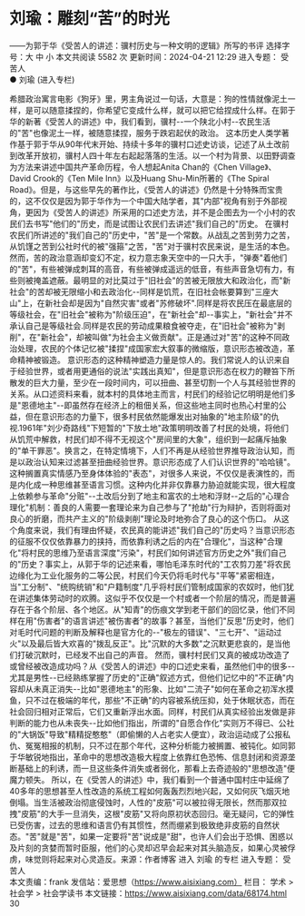 # 刘瑜：雕刻“苦”的时光

——为郭于华《受苦人的讲述：骥村历史与一种文明的逻辑》所写的书评
选择字号：大 中 小   本文共阅读 5582 次 更新时间：2024-04-21 12:29
进入专题： 受苦人  
● 刘瑜 (进入专栏)  

希腊政治寓言电影《狗牙》里，男主角说过一句话，大意是：狗的性情就像泥土一样，是可以随意揉捏的，你希望它变成什么样，就可以把它给捏成什么样。在郭于华的新著《受苦人的讲述》中，我们看到，骥村--一个陕北小村--农民生活的"苦"也像泥土一样，被随意揉捏，服务于跌宕起伏的政治。
这本历史人类学著作基于郭于华从90年代末开始、持续十多年的骥村口述史访谈，记述了从土改前到改革开放初，骥村人四十年左右起起落落的生活。以一个村为背景、以田野调查为方法来讲述中国共产革命历程，令人想起Anita Chan的《Chen Village》、 David Crook的《Ten Mile Inn》以及Huang Shu-Min所著的《The Spiral Road》。但是，与这些早先的著作比，《受苦人的讲述》仍然是十分特殊而宝贵的，这不仅仅是因为郭于华作为一个中国大陆学者，其"内部"视角有别于外部视角，更因为《受苦人的讲述》所采用的口述史方法，并不是企图去为一个小村的农民们去书写"他们的"历史，而是试图让农民们去讲述"我们自己的"历史。
在骥村农民们所讲述的"我们自己的"历史中，"苦"是一个常数。从战乱之苦到劳力之苦，从饥馑之苦到公社时代的被"强箍"之苦，"苦"对于骥村农民来说，是生活的本色。然而，苦的政治意涵却变幻不定，权力意志象天空中的一只大手，"弹奏"着他们的"苦"，有些被弹成刺耳的高音，有些被弹成遥远的低音，有些声音急切有力，有些则被掩盖遮蔽。最明显的对比莫过于"旧社会"的苦被无限放大和政治化，而"新社会"的苦却被无限缩小和去政治化--同样是饥荒，在旧社会帐要算到"三座大山"上，在新社会却是因为"自然灾害"或者"苏修破坏".同样是将农民压在最底层的等级社会，在"旧社会"被称为"阶级压迫"，在"新社会"却--事实上，"新社会"并不承认自己是等级社会.同样是农民的劳动成果粮食被夺走，在"旧社会"被称为"剥削"，在"新社会"，却被叫做"为社会主义做贡献"。正是通过对"苦"的这种不同政治处理，农民的个体记忆被"揉捏"成国家宏大叙事的微缩版，意识形态被改造，革命精神被锻造。
意识形态的这种精神塑造力量是惊人的。我们常说人的认识来自于经验世界，或者用更通俗的说法"实践出真知"，但是意识形态在权力的鞭笞下所散发的巨大力量，至少在一段时间内，可以扭曲、甚至切割一个人与其经验世界的关系。从口述资料来看，就本村的具体地主而言，村民们的经验记忆明明是他们多是"恩德地主"--即虽然存在经济上的租佃关系，但这些地主同时也热心村里的公益，但在意识形态的力量下，很多村民依然能爆发出对抽象的"地主阶级"的仇视.1961年"刘少奇路线"下短暂的"下放土地"政策明明改善了村民的处境，将他们从饥荒中解救，村民们却不得不无视这个"房间里的大象"，组织到一起痛斥抽象的"单干罪恶"。换言之，在特定情境下，人们不再是从经验世界推导政治认知，而是以政治认知来过滤甚至扭曲经验世界。意识形态成了人们认识世界的"哈哈镜"。
这种搁置真实情感乃至身体体验的"表态"，对很多人来说，不仅仅是表演性的，而是内化成一种思维甚至语言习惯。这种内化并非仅靠暴力胁迫就能实现，很大程度上依赖参与革命"分赃"--土改后分到了地主和富农的土地和浮财--之后的"心理合理化"机制：善良的人需要一套理论来为自己参与了"抢劫"行为辩护，否则将面对良心的折磨，而共产主义的"阶级剥削"理论及时地弥合了良心的这个伤口。
从这个角度来说，我们有理由怀疑，农民真的能讲述"我们自己的"历史吗？当意识形态的征服不仅仅依靠暴力的挟持，而依靠利诱之后的内在"合理化"，当这种"合理化"将村民的思维乃至语言深度"污染"，村民们如何讲述官方历史之外"我们自己的"历史？事实上，从郭于华的记述来看，哪怕毛泽东时代的"工农剪刀差"将农民边缘化为工业化服务的二等公民，村民们今天仍将毛时代与"平等"紧密相连，当"工分制"、"统购统销"和"户籍制度"几乎将村民们管制成国家的农奴时，他们犹在讲述集体劳动时的欢腾。这似乎不仅仅是一个村或者一个阶层的情况，而是普遍存在于各个阶层、各个地区。从"知青"的伤痕文学到老干部们的回忆录，他们不同样在用"伤害者"的语言讲述"被伤害者"的故事？甚至，当他们"反思"历史时，他们对毛时代问题的判断及解释也是官方化的--"极左的错误"、"三七开"、"运动过火"以及最后皆大欢喜的"拨乱反正"。比"沉默的大多数"之沉默更悲哀的，是当他们打破沉默时，已经发不出自己的声音。
然而，骥村村民们又真的被成功改造了或曾经被改造成功吗？从《受苦人的讲述》中的口述史来看，虽然他们中的很多--尤其是男性--已经熟练掌握了历史的"正确"叙述方式，但他们记忆中的"不正确"内容却从未真正消失--比如"恩德地主"的形象、比如"二流子"如何在革命之初浑水摸鱼，只不过在极端的年代，那些"不正确"的内容被系统压抑，处于休眠状态，而在社会回归相对正常后，它们又重新浮出水面。同样，村民们从真实经验出发做是非判断的能力也从未丧失--比如他们指出，所谓的"自愿合作化"实则万不得已、公社的"大锅饭"导致"精精捉憨憨"（即偷懒的人占老实人便宜），政治运动成了公报私仇、冤冤相报的机制，只不过在那个年代，这种分析能力被搁置、被钝化。如同郭于华敏锐地指出，革命中的思想改造极大程度上依靠红色恐怖、信息封闭和资源垄断基础上的利诱，而一旦这些条件消失或者弱化，那看上去奇迹般的"思想改造"便魔力顿失。
所以，在《受苦人的讲述》中，我们看到一个普通中国村庄中延绵了40多年的思想甚至人性改造的系统工程如何轰轰烈烈地兴起，又如何灰飞烟灭地倒塌。当生活被政治彻底侵蚀时，人性的"皮筋"可以被拉得无限长，然而那双拉拽"皮筋"的大手一旦消失，这根"皮筋"又将向原初状态回归。毫无疑问，它的弹性已受伤害，过去的思维和语言仍有其惯性，然而绷紧到极致绝非皮筋的自然状态。"苦"就是"苦"，如果一定要将"苦"说成是"甜"，也许人们会出于恐惧、困惑以及片刻的贪婪而暂时臣服，他们的心灵却迟早会起来对其头脑造反，如果心灵被俘虏，味觉则将起来对心灵造反。来源：作者博客
进入 刘瑜 的专栏     进入专题： 受苦人  
本文责编：frank
发信站：爱思想（https://www.aisixiang.com）
栏目： 学术 > 社会学 > 社会学读书
本文链接：https://www.aisixiang.com/data/68174.html
30
